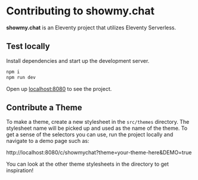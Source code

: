 # Contributing to showmy.chat

**showmy.chat** is an Eleventy project that utilizes Eleventy Serverless.

## Test locally

Install dependencies and start up the development server.

```bash
npm i
npm run dev
```

Open up [localhost:8080](http://localhost:8080) to see the project.

## Contribute a Theme

To make a theme, create a new stylesheet in the `src/themes` directory. The stylesheet name will be picked up and used as the name of the theme. To get a sense of the selectors you can use, run the project locally and navigate to a demo page such as:

http://localhost:8080/c/showmychat?theme=your-theme-here&DEMO=true

You can look at the other theme stylesheets in the directory to get inspiration!
